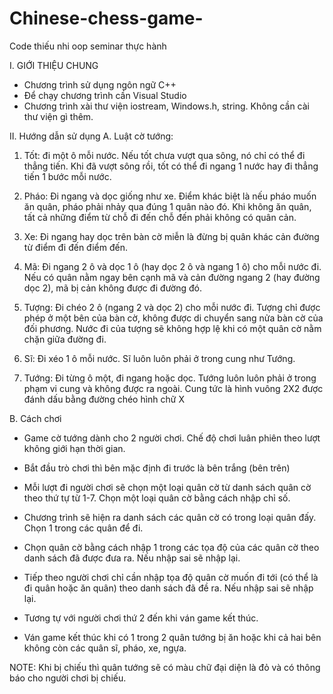 # Chinese-chess-game-
Code thiếu nhi oop seminar thực hành

I. GIỚI THIỆU CHUNG
- Chương trình sử dụng ngôn ngữ C++
- Để chạy chương trình cần Visual Studio
- Chương trình xài thư viện iostream, Windows.h, string. Không cần cài thư viện gì thêm.

II. Hướng dẫn sử dụng
A. Luật cờ tướng:
1. Tốt: đi một ô mỗi nước. Nếu tốt chưa vượt qua sông, nó chỉ có thể đi thẳng tiến. Khi đã vượt sông rồi, 
	tốt có thể đi ngang 1 nước hay đi thẳng tiến 1 bước mỗi nước.

2. Pháo: Đi ngang và dọc giống như xe. Điểm khác biệt là nếu pháo muốn ăn quân, pháo phải nhảy qua đúng 
	1 quân nào đó. Khi không ăn quân, tất cả những điểm từ chỗ đi đến chỗ đến phải không có quân cản. 

3. Xe: Đi ngang hay dọc trên bàn cờ miễn là đừng bị quân khác cản đường từ điểm đi đến điểm đến. 

4. Mã: Đi ngang 2 ô và dọc 1 ô (hay dọc 2 ô và ngang 1 ô) cho mỗi nước đi. Nếu có quân nằm ngay bên cạnh 
	mã và cản đường ngang 2 (hay đường dọc 2), mã bị cản không được đi đường đó. 

5. Tượng: Đi chéo 2 ô (ngang 2 và dọc 2) cho mỗi nước đi. Tượng chỉ được phép ở một bên của bàn cờ, không
	 được di chuyển sang nửa bàn cờ của đối phương. Nước đi của tượng sẽ không hợp lệ khi có một quân
	 cờ nằm chặn giữa đường đi. 

6. Sĩ: Đi xéo 1 ô mỗi nước. Sĩ luôn luôn phải ở trong cung như Tướng. 

7. Tướng: Đi từng ô một, đi ngang hoặc dọc. Tướng luôn luôn phải ở trong phạm vi cung và không được ra ngoài.
	 Cung tức là hình vuông 2X2 được đánh dấu bằng đường chéo hình chữ X 

B. Cách chơi
- Game cờ tướng dành cho 2 người chơi. Chế độ chơi luân phiên theo lượt không giới hạn thời gian.

- Bắt đầu trò chơi thì bên mặc định đi trước là bên trắng (bên trên)

- Mỗi lượt đi người chơi sẽ chọn một loại quân cờ từ danh sách quân cờ theo thứ tự từ 1-7. Chọn một loại 
  quân cờ bằng cách nhập chỉ số. 

- Chương trình sẽ hiện ra danh sách các quân cờ có trong loại quân đấy. Chọn 1 trong các quân để đi.

- Chọn quân cờ bằng cách nhập 1 trong các tọa độ của các quân cờ theo danh sách đã được đưa ra. Nếu nhập 
  sai sẽ nhập lại.

- Tiếp theo người chơi chỉ cần nhập tọa độ quân cờ muốn đi tới (có thể là đi quân hoặc ăn quân) theo danh 
  sách đã đề ra. Nếu nhập sai sẽ nhập lại.

- Tương tự với người chơi thứ 2 đến khi ván game kết thúc.

- Ván game kết thúc khi có 1 trong 2 quân tướng bị ăn hoặc khi cả hai bên không còn các quân sĩ, pháo, xe,
  ngựa. 

NOTE: Khi bị chiếu thì quân tướng sẽ có màu chữ đại diện là đỏ và có thông báo cho người chơi bị chiếu.
